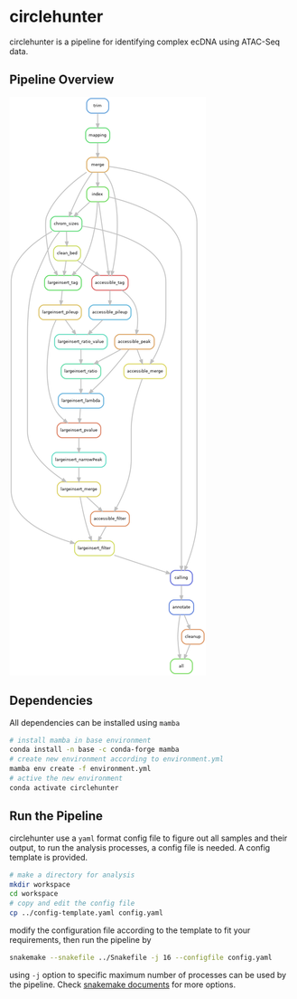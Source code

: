 # circlehunter

circlehunter is a pipeline for identifying complex ecDNA using ATAC-Seq data.

## Pipeline Overview

![images/rulegraph.png](images/rulegraph.png)

## Dependencies

All dependencies can be installed using `mamba`

```bash
# install mamba in base environment
conda install -n base -c conda-forge mamba
# create new environment according to environment.yml
mamba env create -f environment.yml
# active the new environment
conda activate circlehunter
```

## Run the Pipeline

circlehunter use a `yaml` format config file to figure out all samples and their output, to run the analysis processes, a config file is needed. A config template is provided.

```bash
# make a directory for analysis
mkdir workspace
cd workspace
# copy and edit the config file
cp ../config-template.yaml config.yaml
```

modify the configuration file according to the template to fit your requirements, then run the pipeline by

```bash
snakemake --snakefile ../Snakefile -j 16 --configfile config.yaml
```

using `-j` option to specific maximum number of processes can be used by the pipeline. Check [snakemake documents](https://snakemake.readthedocs.io/) for more options.
